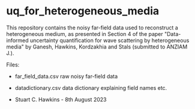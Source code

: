 # uq_for_heterogeneous_media
This repository contains the noisy far-field data used to reconstruct a heterogeneous medium, as presented in Section 4 of the paper "Data-informed uncertainty quantification for wave scattering by heterogeneous media" by Ganesh, Hawkins, Kordzakhia and Stals (submitted to ANZIAM J.).

Files:
- far_field_data.csv   raw noisy far-field data
- datadictionary.csv   data dictionary explaining field names etc.

- Stuart C. Hawkins - 8th August 2023
